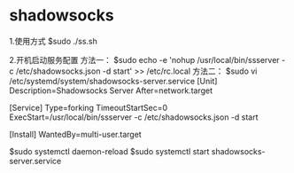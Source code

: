 # shadowsocks
1.使用方式
$sudo ./ss.sh

2.开机启动服务配置
方法一：
$sudo echo -e 'nohup /usr/local/bin/ssserver -c /etc/shadowsocks.json -d start' >> /etc/rc.local
方法二：
$sudo vi /etc/systemd/system/shadowsocks-server.service
[Unit]
Description=Shadowsocks Server
After=network.target

[Service]
Type=forking
TimeoutStartSec=0
ExecStart=/usr/local/bin/ssserver -c /etc/shadowsocks.json -d start

[Install]
WantedBy=multi-user.target

$sudo systemctl daemon-reload
$sudo systemctl start shadowsocks-server.service
